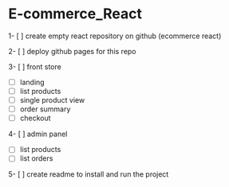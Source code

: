 # E-commerce_React

1- [ ] create empty react repository on github (ecommerce react)

2- [ ] deploy github pages for this repo

3- [ ] front store 
  - [ ] landing
  - [ ] list products 
  - [ ] single product view 
  - [ ] order summary  
  - [ ] checkout
  
4- [ ] admin panel
  - [ ] list products 
  - [ ] list orders
  
5- [ ] create readme to install and run the project
